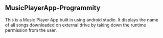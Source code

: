 ## MusicPlayerApp-Programmity
This is a Music Player App built in using android studio. It displays
the name of all songs downloaded on external drive by taking down
the runtime permission from the user.
